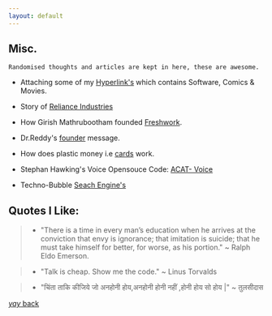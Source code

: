 ```yaml
---
layout: default
---
```


## Misc.
```
Randomised thoughts and articles are kept in here, these are awesome.
```
* Attaching some of my [Hyperlink's](https://suryanshthakur001.github.io/caLt3chKinG/hyperlink.html) which contains Software, Comics & Movies.

* Story of [Reliance Industries](https://www.ril.com/TheRelianceStory.aspx)

* How Girish Mathrubootham founded [Freshwork](https://www.entrepreneur.com/amphtml/324667).

* Dr.Reddy's [founder](https://www.drreddys.com/our-story/our-heritage/our-founder/) message.

* How does plastic money i.e [cards](https://razorpay.com/blog/how-online-card-payments-work/) work.

* Stephan Hawking's Voice Opensouce Code: [ACAT- Voice](https://github.com/intel/acat/releases)

* Techno-Bubble [Seach Engine's](https://web.archive.org/web/19981202191343/http://home.netscape.com/index.html)

<!--* Google Search Engine Iteration:1-[BackRub](https://web.archive.org/web/20070824233416/http://backrub.c63.be/1997/index.htm)-->



## Quotes I Like:

> - "There is a time in every man’s education when he arrives at the conviction that envy is ignorance; that imitation is suicide; that he must take himself for better, for worse, as his portion." ~ Ralph Eldo Emerson.
 
> - "Talk is cheap. Show me the code." ~ Linus Torvalds

>  - "चिंता ताकि कीजिये जो अनहोनी होय,अनहोनी होनी नहीं ,होनी होय सो होय |"  ~  तुलसीदास


[_yay_ back](./)
